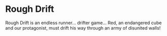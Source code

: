 # Rough Drift
Rough Drift is an endless runner... drifter game...
Red, an endangered cube and our protagonist, must drift his way through an army of disunited walls!
